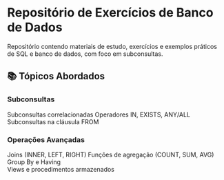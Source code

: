 # Repositório de Exercícios de Banco de Dados

Repositório contendo materiais de estudo, exercícios e exemplos práticos de SQL e banco de dados, com foco em subconsultas.

## 📚 Tópicos Abordados
### Subconsultas
  Subconsultas correlacionadas
  Operadores IN, EXISTS, ANY/ALL
  Subconsultas na cláusula FROM
  
### Operações Avançadas
  Joins (INNER, LEFT, RIGHT)
  Funções de agregação (COUNT, SUM, AVG)
  Group By e Having  
  Views e procedimentos armazenados
